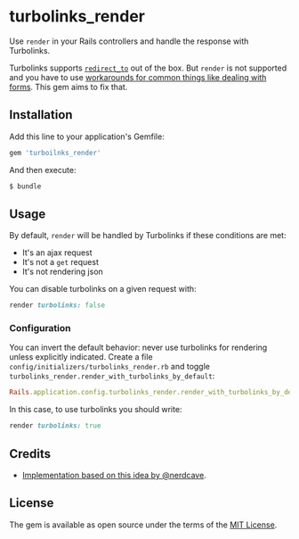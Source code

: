 # turbolinks_render

Use `render` in your Rails controllers and handle the response with Turbolinks. 

Turbolinks supports [`redirect_to`](https://github.com/turbolinks/turbolinks/blob/master/README.md#redirecting-after-a-form-submission) out of the box. But `render` is not supported and you have to use [workarounds for common things like dealing with forms](https://github.com/turbolinks/turbolinks/issues/85). This gem aims to fix that. 

## Installation
Add this line to your application's Gemfile:

```ruby
gem 'turboilnks_render'
```

And then execute:
```bash
$ bundle
```

## Usage

By default, `render` will be handled by Turbolinks if these conditions are met:

- It's an ajax request
- It's not a `get` request
- It's not rendering json

You can disable turbolinks on a given request with: 

```ruby
render turbolinks: false
```

### Configuration

You can invert the default behavior: never use turbolinks for rendering unless explicitly indicated. Create a file `config/initializers/turbolinks_render.rb` and toggle `turbolinks_render.render_with_turbolinks_by_default`:

```ruby
Rails.application.config.turbolinks_render.render_with_turbolinks_by_default = false
```

In this case, to use turbolinks you should write:

```ruby
render turbolinks: true
```

## Credits

- [Implementation based on this idea by @nerdcave](https://github.com/turbolinks/turbolinks/issues/85#issuecomment-298347900).  

## License
The gem is available as open source under the terms of the [MIT License](https://opensource.org/licenses/MIT).

